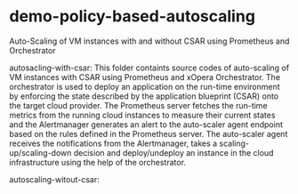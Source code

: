 # demo-policy-based-autoscaling
Auto-Scaling of VM instances with and without CSAR using Prometheus and Orchestrator

autosacling-with-csar: This folder containts source codes of auto-scaling of VM instances with CSAR using Prometheus and xOpera Orchestrator. The orchestrator is used to deploy an application on the run-time environment by enforcing the state described by the application blueprint (CSAR) onto the target cloud provider. The Prometheus server fetches the run-time metrics from the running cloud instances to measure their current states and the Alertmanager generates an alert to the auto-scaler agent endpoint based on the rules defined in the Prometheus server. The auto-scaler agent receives the notifications from the Alertmanager, takes a scaling-up/scaling-down decision and deploy/undeploy an instance in the cloud infrastructure using the help of the orchestrator.


autoscaling-witout-csar:
